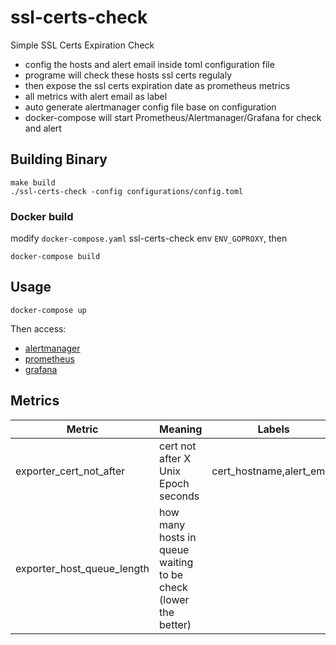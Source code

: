 # ssl-certs-check

Simple SSL Certs Expiration Check

- config the hosts and alert email inside toml configuration file
- programe will check these hosts ssl certs regulaly
- then expose the ssl certs expiration date as prometheus metrics
- all metrics with alert email as label
- auto generate alertmanager config file base on configuration
- docker-compose will start Prometheus/Alertmanager/Grafana for check and alert

## Building Binary

    make build
    ./ssl-certs-check -config configurations/config.toml

### Docker build

modify `docker-compose.yaml` ssl-certs-check env `ENV_GOPROXY`, then

    docker-compose build

## Usage

    docker-compose up

Then access:

- [alertmanager](http://localhost:9093/)
- [prometheus](http://localhost:9090/)
- [grafana](http://localhost:3000/)

## Metrics

| Metric                     | Meaning                                                        | Labels                    |
| -------------------------- | -------------------------------------------------------------- | ------------------------- |
| exporter_cert_not_after    | cert not after X Unix Epoch seconds                            | cert_hostname,alert_email |
| exporter_host_queue_length | how many hosts in queue waiting to be check (lower the better) |                           |
